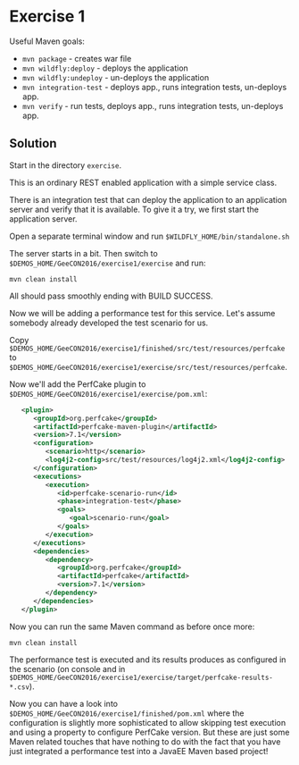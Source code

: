 Exercise 1
==========

Useful Maven goals:

 * `mvn package` - creates war file
 * `mvn wildfly:deploy` - deploys the application
 * `mvn wildfly:undeploy` - un-deploys the application
 * `mvn integration-test` - deploys app., runs integration tests, un-deploys app.
 * `mvn verify` - run tests, deploys app., runs integration tests, un-deploys app.

Solution
--------

Start in the directory `exercise`.

This is an ordinary REST enabled application with a simple service class.

There is an integration test that can deploy the application to an application server and
verify that it is available. To give it a try, we first start the application server.

Open a separate terminal window and run
`$WILDFLY_HOME/bin/standalone.sh`

The server starts in a bit. Then switch to `$DEMOS_HOME/GeeCON2016/exercise1/exercise` and run:

`mvn clean install`

All should pass smoothly ending with BUILD SUCCESS.

Now we will be adding a performance test for this service. Let's assume somebody already developed the test scenario for us.

Copy `$DEMOS_HOME/GeeCON2016/exercise1/finished/src/test/resources/perfcake` to `$DEMOS_HOME/GeeCON2016/exercise1/exercise/src/test/resources/perfcake`.

Now we'll add the PerfCake plugin to `$DEMOS_HOME/GeeCON2016/exercise1/exercise/pom.xml`:

```xml
   <plugin>
      <groupId>org.perfcake</groupId>
      <artifactId>perfcake-maven-plugin</artifactId>
      <version>7.1</version>
      <configuration>
         <scenario>http</scenario>
         <log4j2-config>src/test/resources/log4j2.xml</log4j2-config>
      </configuration>
      <executions>
         <execution>
            <id>perfcake-scenario-run</id>
            <phase>integration-test</phase>
            <goals>
               <goal>scenario-run</goal>
            </goals>
         </execution>
      </executions>
      <dependencies>
         <dependency>
            <groupId>org.perfcake</groupId>
            <artifactId>perfcake</artifactId>
            <version>7.1</version>
         </dependency>
      </dependencies>
   </plugin>
```

Now you can run the same Maven command as before once more:

`mvn clean install`

The performance test is executed and its results produces as configured in the scenario 
(on console and in `$DEMOS_HOME/GeeCON2016/exercise1/exercise/target/perfcake-results-*.csv`).

Now you can have a look into `$DEMOS_HOME/GeeCON2016/exercise1/finished/pom.xml` where the configuration
is slightly more sophisticated to allow skipping test execution and using a property to configure PerfCake
version. But these are just some Maven related touches that have nothing to do with the fact that you
have just integrated a performance test into a JavaEE Maven based project!